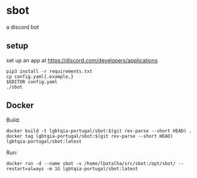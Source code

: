 # sbot

a discord bot

## setup

set up an app at https://discord.com/developers/applications
```
pip3 install -r requirements.txt
cp config.yaml{.example,}
$EDITOR config.yaml
./sbot
```

## Docker

Build:
```shell
docker build -t lgbtqia-portugal/sbot:$(git rev-parse --short HEAD) .
docker tag lgbtqia-portugal/sbot:$(git rev-parse --short HEAD) lgbtqia-portugal/sbot:latest
```

Run:
```shell
docker run -d --name sbot -v /home/lbatalha/src/sbot:/opt/sbot/ --restart=always -m 1G lgbtqia-portugal/sbot:latest
```
